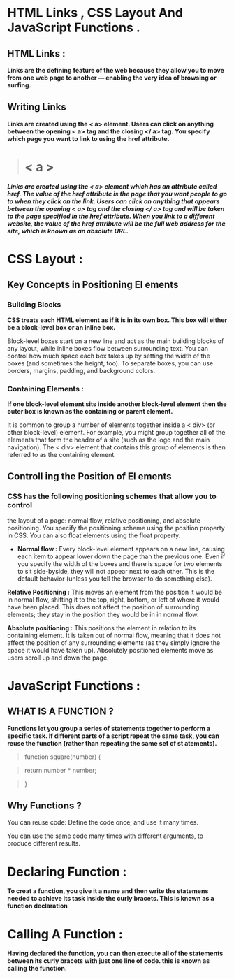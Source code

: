 # HTML Links , CSS Layout And JavaScript Functions .

## **HTML Links :**
**Links are the defining feature of the web
because they allow you to move from
one web page to another — enabling the
very idea of browsing or surfing.**

## **Writing Links** 
**Links are created using the < a> element. Users can click on anything
between the opening < a> tag and the closing </ a> tag. You specify
which page you want to link to using the href attribute.**

># < a >
***Links are created using the < a>
element which has an attribute
called href. The value of the
href attribute is the page that
you want people to go to when
they click on the link.
Users can click on anything that
appears between the opening
< a> tag and the closing </ a>
tag and will be taken to the page
specified in the href attribute.
When you link to a different
website, the value of the href
attribute will be the full web
address for the site, which is
known as an absolute URL.***

# **CSS Layout :**

## Key Concepts in Positioning El ements
### Building Blocks 
**CSS treats each HTML element as if it is in its
own box. This box will either be a block-level
box or an inline box.**

Block-level boxes start on a new line and act as the main building blocks
of any layout, while inline boxes flow between surrounding text. You can
control how much space each box takes up by setting the width of the
boxes (and sometimes the height, too). To separate boxes, you can use
borders, margins, padding, and background colors.
### Containing Elements :
**If one block-level element sits inside another
block-level element then the outer box is
known as the containing or parent element.**

It is common to group a number of elements together inside a < div>
(or other block-level) element. For example, you might group together
all of the elements that form the header of a site (such as the logo and
the main navigation). The < div> element that contains this group of
elements is then referred to as the containing element.

## **Controll ing the Position of El ements**
### CSS has the following **positioning schemes** that allow you to control
the layout of a page: normal flow, relative positioning, and absolute
positioning. You specify the positioning scheme using the position
property in CSS. You can also float elements using the float property.

* **Normal flow :**
Every block-level element
appears on a new line, causing
each item to appear lower down
the page than the previous one.
Even if you specify the width
of the boxes and there is space
for two elements to sit side-byside,
they will not appear next
to each other. This is the default
behavior (unless you tell the
browser to do something else).

**Relative Positioning :**
This moves an element from the
position it would be in normal
flow, shifting it to the top, right,
bottom, or left of where it
would have been placed. This
does not affect the position of
surrounding elements; they stay
in the position they would be in
in normal flow.

**Absolute positioning :**
This positions the element
in relation to its containing
element. It is taken out of
normal flow, meaning that it
does not affect the position
of any surrounding elements
(as they simply ignore the
space it would have taken up).
Absolutely positioned elements
move as users scroll up and
down the page.

# **JavaScript Functions :**

## WHAT IS A FUNCTION ?
**Functions let you group a series of statements together to perform a
specific task. If different parts of a script repeat the same task, you can
reuse the function (rather than repeating the same set of st atements).**

>function square(number) {

>  return number * number;

>}

## Why Functions ?
You can reuse code: Define the code once, and use it many times.

You can use the same code many times with different arguments, to produce different results.

# Declaring Function :
**To creat a function, you give it a name and then write the statemens needed to achieve its task inside the curly bracets. This is known as a function declaration**

# Calling A Function :
**Having declared the function, you can then execute all of the statements between its curly bracets with just one line of code. this is known as calling the function.**

